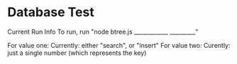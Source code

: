 # Database Test

  Current Run Info
To run, run "node btree.js ____________ _________"
  
  For value one:
Currently: either "search", or "insert"
  For value two:
Curently: just a single number (which represents the key)
